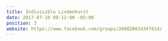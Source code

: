 ```yaml
---
title: Indivisible Lindenhurst
date: 2017-07-10 00:12:00 -05:00
position: 3
website: https://www.facebook.com/groups/260820014347614/
---
```


